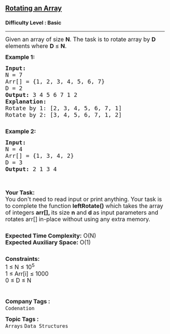 <h2><a href="https://practice.geeksforgeeks.org/problems/reversal-algorithm5340/1?page=1&difficulty[]=-1&category[]=Arrays&sortBy=submissions">Rotating an Array</a></h2><h3>Difficulty Level : Basic</h3><hr><div class="problems_problem_content__Xm_eO"><p><span style="font-size: 18px;">Given an array&nbsp;of size&nbsp;<strong>N</strong>. The task is to rotate array by <strong>D</strong> elements where <strong>D&nbsp;</strong></span><span style="font-size: 18px;">≤</span><span style="font-size: 18px;">&nbsp;<strong>N</strong>.</span></p>
<p><span style="font-size: 18px;"><strong>Example 1:</strong></span></p>
<pre><span style="font-size: 18px;"><strong>Input:
</strong>N = 7
Arr[] = {1, 2, 3, 4, 5, 6, 7}
D = 2
<strong>Output:</strong> 3 4 5 6 7 1 2
<strong>Explanation:</strong> 
Rotate by 1: [2, 3, 4, 5, 6, 7, 1]
Rotate by 2: [3, 4, 5, 6, 7, 1, 2]</span>
</pre>
<p><br><span style="font-size: 18px;"><strong>Example 2:</strong></span></p>
<pre><span style="font-size: 18px;"><strong>Input:
</strong>N = 4
Arr[] = {1, 3, 4, 2}
D = 3
<strong>Output:</strong> 2 1 3 4

</span></pre>
<p><span style="font-size: 18px;"><strong>Your Task:</strong><br>You don't need to read input or print anything. Your task is to complete the function&nbsp;<strong>leftRotate()</strong>&nbsp;which takes the array of integers&nbsp;<strong>arr[], </strong>its size&nbsp;<strong>n</strong>&nbsp;and&nbsp;<strong>d&nbsp;</strong>as input parameters and rotates&nbsp;arr[] in-place without using any extra memory.</span></p>
<p><br><span style="font-size: 18px;"><strong>Expected Time Complexity:</strong>&nbsp;O(N)<br><strong>Expected Auxiliary Space:</strong>&nbsp;O(1)</span></p>
<p><br><span style="font-size: 18px;"><strong>Constraints:</strong><br>1 ≤ N ≤ 10<sup>5</sup><br>1 ≤ Arr[i] ≤ 1000<br>0 ≤ D ≤ N</span></p>
<p>&nbsp;</p></div><p><span style=font-size:18px><strong>Company Tags : </strong><br><code>Codenation</code>&nbsp;<br><p><span style=font-size:18px><strong>Topic Tags : </strong><br><code>Arrays</code>&nbsp;<code>Data Structures</code>&nbsp;